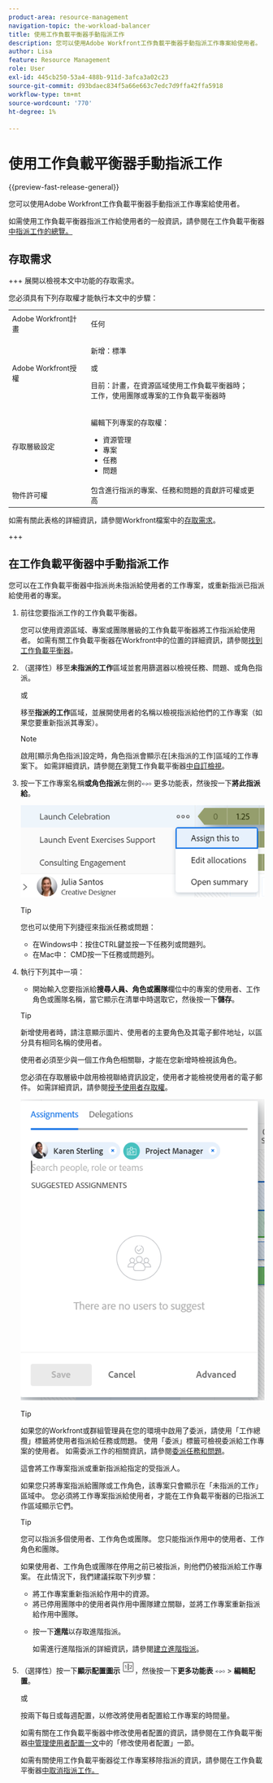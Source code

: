 ```yaml
---
product-area: resource-management
navigation-topic: the-workload-balancer
title: 使用工作負載平衡器手動指派工作
description: 您可以使用Adobe Workfront工作負載平衡器手動指派工作專案給使用者。
author: Lisa
feature: Resource Management
role: User
exl-id: 445cb250-53a4-488b-911d-3afca3a02c23
source-git-commit: d93bdaec834f5a66e663c7edc7d9ffa42ffa5918
workflow-type: tm+mt
source-wordcount: '770'
ht-degree: 1%

---
```


# 使用工作負載平衡器手動指派工作

{{preview-fast-release-general}}

您可以使用Adobe Workfront工作負載平衡器手動指派工作專案給使用者。

如需使用工作負載平衡器指派工作給使用者的一般資訊，請參閱在工作負載平衡器[中指派工作的總覽。](../../resource-mgmt/workload-balancer/assign-work-in-workload-balancer.md)

## 存取需求

+++ 展開以檢視本文中功能的存取需求。

您必須具有下列存取權才能執行本文中的步驟：

<table style="table-layout:auto"> 
 <col> 
 <col> 
 <tbody> 
  <tr> 
   <td role="rowheader">Adobe Workfront計畫</td> 
   <td> <p>任何 </p> </td> 
  </tr> 
  <tr> 
   <td role="rowheader">Adobe Workfront授權</td> 
   <td><p>新增：標準</p>
       <p>或</p>
       <p>目前：計畫，在資源區域使用工作負載平衡器時；</br>
       工作，使用團隊或專案的工作負載平衡器時</p></td>
  </tr>
  <tr> 
   <td role="rowheader">存取層級設定</td> 
   <td> <p>編輯下列專案的存取權：</p> 
    <ul> 
     <li>資源管理</li> 
     <li>專案</li> 
     <li>任務</li> 
     <li>問題</li> 
    </ul>
   </td> 
  </tr> 
  <tr> 
   <td role="rowheader">物件許可權</td> 
   <td>包含進行指派的專案、任務和問題的貢獻許可權或更高</td> 
  </tr> 
 </tbody> 
</table>

如需有關此表格的詳細資訊，請參閱Workfront檔案中的[存取需求](/help/quicksilver/administration-and-setup/add-users/access-levels-and-object-permissions/access-level-requirements-in-documentation.md)。

+++

## 在工作負載平衡器中手動指派工作

您可以在工作負載平衡器中指派尚未指派給使用者的工作專案，或重新指派已指派給使用者的專案。

1. 前往您要指派工作的工作負載平衡器。

   您可以使用資源區域、專案或團隊層級的工作負載平衡器將工作指派給使用者。 如需有關工作負載平衡器在Workfront中的位置的詳細資訊，請參閱[找到工作負載平衡器](../../resource-mgmt/workload-balancer/locate-workload-balancer.md)。

1. （選擇性）移至&#x200B;**未指派的工作**&#x200B;區域並套用篩選器以檢視任務、問題、<span class="preview">或角色指派</span>。

   或

   移至&#x200B;**指派的工作**&#x200B;區域，並展開使用者的名稱以檢視指派給他們的工作專案（如果您要重新指派其專案）。

   >[!NOTE]
   >
   >啟用[顯示角色指派]設定時，<span class="preview">角色指派會顯示在[未指派的工作]區域的工作專案下。 如需詳細資訊，請參閱[在](/help/quicksilver/resource-mgmt/workload-balancer/navigate-the-workload-balancer.md#customize-the-view)瀏覽工作負載平衡器[中自訂檢視](/help/quicksilver/resource-mgmt/workload-balancer/navigate-the-workload-balancer.md)。</span>

1. 按一下工作專案名稱&#x200B;**或角色指派**&#x200B;左側的![更多功能表](assets/qs-more-menu.png) <span class="preview">更多功能表</span>，然後按一下&#x200B;**將此指派給**。

   ![將此指派給](assets/assign-this-to-link-from-task-wb-nwe-350x104.png)

   >[!TIP]
   >
   >您也可以使用下列捷徑來指派任務或問題：
   >
   >* 在Windows中：按住CTRL鍵並按一下任務列或問題列。
   >* 在Mac中： CMD按一下任務或問題列。

1. 執行下列其中一項：

   * 開始輸入您要指派給&#x200B;**搜尋人員、角色或團隊**&#x200B;欄位中的專案的使用者、工作角色或團隊名稱，當它顯示在清單中時選取它，然後按一下&#x200B;**儲存**。

   >[!TIP]
   >
   >新增使用者時，請注意顯示圖片、使用者的主要角色及其電子郵件地址，以區分具有相同名稱的使用者。
   >
   >使用者必須至少與一個工作角色相關聯，才能在您新增時檢視該角色。
   >
   > 您必須在存取層級中啟用檢視聯絡資訊設定，使用者才能檢視使用者的電子郵件。 如需詳細資訊，請參閱[授予使用者存取權](../../administration-and-setup/add-users/configure-and-grant-access/grant-access-other-users.md)。


   ![進階工作分派](assets/assignments-box-with-advanced-assignments-delegations-wb.png)

   >[!TIP]
   >
   > 如果您的Workfront或群組管理員在您的環境中啟用了委派，請使用「工作總攬」標籤將使用者指派給任務或問題。 使用「委派」標籤可檢視委派給工作專案的使用者。 如需委派工作的相關資訊，請參閱[委派任務和問題](../../manage-work/delegate-work/how-to-delegate-work.md)。


   這會將工作專案指派或重新指派給指定的受指派人。

   如果您只將專案指派給團隊或工作角色，該專案只會顯示在「未指派的工作」區域中。 您必須將工作專案指派給使用者，才能在工作負載平衡器的已指派工作區域顯示它們。

   >[!TIP]
   >
   >您可以指派多個使用者、工作角色或團隊。 您只能指派作用中的使用者、工作角色和團隊。
   >
   >
   >如果使用者、工作角色或團隊在停用之前已被指派，則他們仍被指派給工作專案。 在此情況下，我們建議採取下列步驟：
   >
   >   
   >   
   >   * 將工作專案重新指派給作用中的資源。
   >   * 將已停用團隊中的使用者與作用中團隊建立關聯，並將工作專案重新指派給作用中團隊。
   >   
   >

   * 按一下&#x200B;**進階**&#x200B;以存取進階指派。

     如需進行進階指派的詳細資訊，請參閱[建立進階指派](../../manage-work/tasks/assign-tasks/create-advanced-assignments.md)。

1. （選擇性）按一下&#x200B;**顯示配置圖示** ![顯示配置圖示](assets/show-allocations-icon-small.png)，然後按一下&#x200B;**更多功能表** ![更多功能表](assets/qs-more-menu.png) > **編輯配置**。

   或

   按兩下每日或每週配置，以修改將使用者配置給工作專案的時間量。

   如需有關在工作負載平衡器中修改使用者配置的資訊，請參閱在工作負載平衡器[中管理使用者配置一文](../../resource-mgmt/workload-balancer/manage-user-allocations-workload-balancer.md)中的「修改使用者配置」一節。

   如需有關使用工作負載平衡器從工作專案移除指派的資訊，請參閱在工作負載平衡器[中取消指派工作。](../../resource-mgmt/workload-balancer/unassign-work-in-workload-balancer.md)

    

